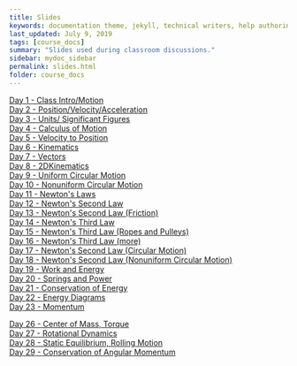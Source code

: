```yaml
---
title: Slides
keywords: documentation theme, jekyll, technical writers, help authoring tools, hat replacements
last_updated: July 9, 2019
tags: [course_docs]
summary: "Slides used during classroom discussions."
sidebar: mydoc_sidebar
permalink: slides.html
folder: course_docs
---
```



[Day 1 - Class Intro/Motion][day1]  
[Day 2 - Position/Velocity/Acceleration][day2]  
[Day 3 - Units/ Significant Figures][day3]  
[Day 4 - Calculus of Motion][day4]  
[Day 5 - Velocity to Position][day5]  
[Day 6 - Kinematics][day6]  
[Day 7 - Vectors][day7]  
[Day 8 - 2DKinematics][day8]  
[Day 9 - Uniform Circular Motion][day9]  
[Day 10 - Nonuniform Circular Motion][day10]  
[Day 11 - Newton's Laws][day11]    
[Day 12 - Newton's Second Law][day12]  
[Day 13 - Newton's Second Law (Friction)][day13]  
[Day 14 - Newton's Third Law][day14]    
[Day 15 - Newton's Third Law (Ropes and Pulleys)][day15]  
[Day 16 - Newton's Third Law (more)][day16]    
[Day 17 - Newton's Second Law (Circular Motion)][day16]  
[Day 18 - Newton's Second Law (Nonuniform Circular Motion)][day17]  
[Day 19 - Work and Energy][day19]      
[Day 20 - Springs and Power][day20]     
[Day 21 - Conservation of Energy][day21]  
[Day 22 - Energy Diagrams][day22]      
[Day 23 - Momentum][day23]      
<!--[Day 25 - Jeopardy][day25]    --->  
[Day 26 - Center of Mass, Torque][day26]   
[Day 27 - Rotational Dynamics][day27]      
[Day 28 - Static Equilibrium, Rolling Motion][day28]      
[Day 29 - Conservation of Angular Momentum][day29]      
<!--[Day 30 - Gravitation][day30]    --->  
<!--[Day 31 - Gravitational Potential Energy][day31]--->  

[day1]: ../course_docs/slides/D1-IntroToPH121.pdf  
[day2]: ../course_docs/slides/D2-Position_Velocity_Acceleration_MDs.pdf  
[day3]: ../course_docs/slides/Day3-Units-SigFigs.pdf  
[day4]: ../course_docs/slides/D4-Calc_of_Motion.pdf  
[day5]: ../course_docs/slides/D5-Velocity_to_Position.pdf  
[day6]: ../course_docs/slides/D6-Kinematics.pdf  
[day7]: ../course_docs/slides/D7-Vectors.pdf  
[day8]: ../course_docs/slides/D8-2DKinematics.pdf    
[day9]: ../course_docs/slides/D9-Uniform_Circular_Motion.pdf    
[day10]: ../course_docs/slides/D10-Nonuniform_Circular_Motion.pdf    
[day11]: ../course_docs/slides/D11-Newtons_Laws.pdf    
[day12]: ../course_docs/slides/D12-Newtons_Second_Law.pdf  
[day13]: ../course_docs/slides/D13-N2_with_Friction.pdf  
[day14]: ../course_docs/slides/D14-Newtons_Third.pdf  
[day15]: ../course_docs/slides/D15-Newtons_Third_Ropes_Pulleys.pdf  
[day16]: ../course_docs/slides/D16-More_Newtons_Third.pdf  
[day17]: ../course_docs/slides/D17-Newt_2_Circular.pdf  
[day18]: ../course_docs/slides/D18-N2_NonUniform_Circular.pdf  
[day19]: ../course_docs/slides/D19-Work_Energy.pdf  
[day20]: ../course_docs/slides/D20-Spring_Power.pdf  
[day21]: ../course_docs/slides/D21-Cons_of_Energy.pdf  
[day22]: ../course_docs/slides/D22-Energy_Diagrams.pdf  
[day23]: ../course_docs/slides/D23-Momentum.pdf  
[day25]: ../course_docs/slides/D25-Jeopardy.pdf  
[day26]: ../course_docs/slides/D26-Torque-COM.pdf  
[day27]: ../course_docs/slides/D27-Torque_Dynamics.pdf  
[day28]: ../course_docs/slides/D28-Equilibrium-Rolling.pdf  
[day29]: ../course_docs/slides/D29-Ang_Mom.pdf  
<!--[day30]: ../course_docs/slides/D30-Gravity.pdf--->  
<!--[day31]: ../course_docs/slides/D31-Grav_Pot_Energy.pdf--->  



